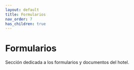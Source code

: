 ```yaml
---
layout: default
title: Formularios
nav_order: 7
has_children: true
---
```


# Formularios

Sección dedicada a los formularios y documentos del hotel.